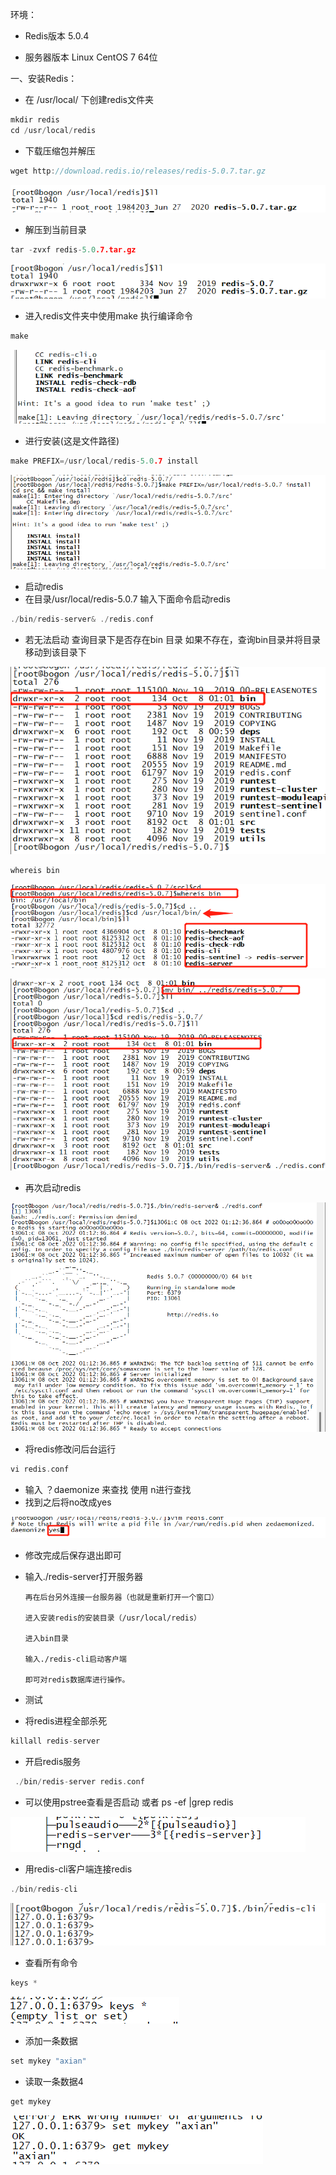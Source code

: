 环境：

- Redis版本 5.0.4

- 服务器版本 Linux CentOS 7 64位

一、安装Redis：

- 在 /usr/local/ 下创建redis文件夹

```c
mkdir redis
cd /usr/local/redis
```

- 下载压缩包并解压

```c
wget http://download.redis.io/releases/redis-5.0.7.tar.gz
```

![image-20221008155726548](.\images\image-20221008155726548.png)

- 解压到当前目录

```c
tar -zvxf redis-5.0.7.tar.gz
```

![image-20221008155811133](.\images\image-20221008155811133.png)

- 进入redis文件夹中使用make 执行编译命令

```c
make
```

![image-20221008160008166](.\images\image-20221008160008166.png)

- 进行安装(这是文件路径)

```c
make PREFIX=/usr/local/redis-5.0.7 install
```

![image-20221008160131534](.\images\image-20221008160131534.png)

- 启动redis
- 在目录/usr/local/redis-5.0.7 输入下面命令启动redis

```c
./bin/redis-server& ./redis.conf
```

- 若无法启动 查询目录下是否存在bin 目录  如果不存在，查询bin目录并将目录移动到该目录下

![image-20221008161305214](.\images\image-20221008161305214.png)

```c
whereis bin
```

![image-20221008161547134](.\images\image-20221008161547134.png)

![image-20221008161656966](.\images\image-20221008161656966.png)

- 再次启动redis

![image-20221008161741222](.\images\image-20221008161741222.png)

- 将redis修改问后台运行 

```c
vi redis.conf
```

- 输入   ？daemonize   来查找 使用 n进行查找
- 找到之后将no改成yes

![image-20221008162354774](.\images\image-20221008162354774.png)

- 修改完成后保存退出即可

- 输入./redis-server打开服务器

      再在后台另外连接一台服务器（也就是重新打开一个窗口）
      
      进入安装redis的安装目录（/usr/local/redis）
      
      进入bin目录
      
      输入./redis-cli启动客户端
      
      即可对redis数据库进行操作。

- 测试  
- 将redis进程全部杀死

```c
killall redis-server
```

- 开启redis服务

```c
 ./bin/redis-server redis.conf
```

- 可以使用pstree查看是否启动  或者 ps -ef |grep redis

![image-20221008163254551](.\images\image-20221008163254551.png)

- 用redis-cli客户端连接redis

```c
./bin/redis-cli 
```

![image-20221008163414082](.\images\image-20221008163414082.png)

- 查看所有命令

```c
keys *
```



![image-20221008163620672](.\images\image-20221008163620672.png)

- 添加一条数据

```c
set mykey "axian"
```

- 读取一条数据4

```c
get mykey
```

![image-20221008163737458](.\images\image-20221008163737458.png)